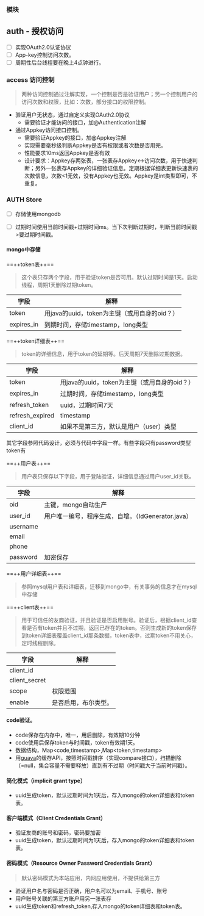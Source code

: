 ### 模块

## auth - 授权访问
- [ ] 实现OAuth2.0认证协议
- [ ] App-key控制访问次数。
- [ ] 周期性后台线程要在晚上4点钟进行。

### access 访问控制
> 两种访问控制通过注解实现，一个控制是否是验证用户；另一个控制用户的访问次数和权限，比如：次数，部分接口的权限控制。
* 验证用户无状态，通过自定义实现OAuth2.0协议
   * 需要验证才能访问的接口，加@Authentication注解
* 通过Appkey访问接口控制。
   * 需要验证Appkey的接口，加@Appkey注解
   * 实现需要毫秒级判断Appkey是否有权限或者次数是否用完。
   * 性能要求10ms返回Appkey是否有效
   * 设计要求：Appkey存两张表，一张表存Appkey<->访问次数，用于快速判断；另外一张表存Appkey的详细验证信息。定期根据详细表更新快速表的次数信息，次数<1无效，没有Appkey也无效。Appkey是int类型即可，不重复。
### AUTH Store
- [ ] 存储使用mongodb
- [ ] 过期时间使用当前时间戳+过期时间ms。当下次判断过期时，判断当前时间戳>要过期时间戳。


#### mongo中存储 
==++token表++==
> 这个表只存两个字段，用于验证token是否可用。默认过期时间是1天。启动线程，周期1天删除过期token。

字段 | 解释
---|---
token | 用java的uuid，token为主键（或用自身的oid？）
expires_in | 到期时间，存储timestamp，long类型

==++token详细表++==
> token的详细信息，用于token的延期等。后天周期7天删除过期数据。

字段 | 解释
---|---
token | 用java的uuid，token为主键（或用自身的oid？）
expires_in | 过期时间，存储timestamp，long类型
refresh_token | uuid，过期时间7天
refresh_expired | timestamp
client_id | 如果不是第三方，默认是用户（user）类型
其它字段参照代码设计，必须与代码中字段一样。有些字段只有password类型token有

==++用户表++==
> 用户表只保存以下字段，用于登陆验证，详细信息通过用户user_id关联。

字段 | 解释
---|---
oid | 主键，mongo自动生产
user_id | 用户唯一编号，程序生成，自增。（IdGenerator.java）
username |
email |
phone |
password | 加密保存

==++用户详细表++==
> 参照mysql用户表和详细表，迁移到mongo中，有关事务的信息才在mysql中存储


==++client表++==
> 用于可信任的友商验证，并且验证是否启用账号。验证后，根据client_id查看是否有token并且不过期，返回已存在的token。否则生成新的token保存到token详细表覆盖client_id那条数据，token表中，过期token不用关心，定时线程删除。

字段 | 解释
---|---
client_id | 
client_secret | 
scope | 权限范围
enable | 是否启用，布尔类型。

#### code验证。
* code保存在内存中，唯一，用后删除，有效期10分钟
* code使用后保存token与时间戳，token有效期1天。
* 数据结构，Map<code,timestamp>,Map<token,timestamp>
* 用[guava](http://www.yiibai.com/)的缓存API，按照时间戳排序（实现compare接口），扫描删除（=null，集合容量不需要释放）直到有不过期（时间戳大于当前时间戳）。


#### 简化模式（implicit grant type）
* uuid生成token，默认过期时间为1天后，存入mongo的token详细表和token表。

#### 客户端模式（Client Credentials Grant）
* 验证友商的账号和密码，密码要加密
* uuid生成token，默认过期时间为1天后，存入mongo的token详细表和token表。

#### 密码模式（Resource Owner Password Credentials Grant）
> 默认密码模式为本站应用，内网应用使用，不提供给第三方

* 验证用户名与密码是否正确，用户名可以为email、手机号、账号
* 用户账号关联的第三方账户用另一张表存
* uuid生成token和refresh_token,存入mongo的token详细表和token表。
